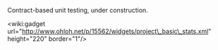 Contract-based unit testing, under construction.

&lt;wiki:gadget url="http://www.ohloh.net/p/15562/widgets/project\_basic\_stats.xml" height="220" border="1"/&gt;